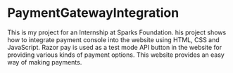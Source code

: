 # PaymentGatewayIntegration
This is my project for an Internship at Sparks Foundation. his project shows how to integrate payment console into the website using HTML, CSS and JavaScript. Razor pay is used as a test mode API button in the website for providing various kinds of payment options. This website provides an easy way of making payments.

